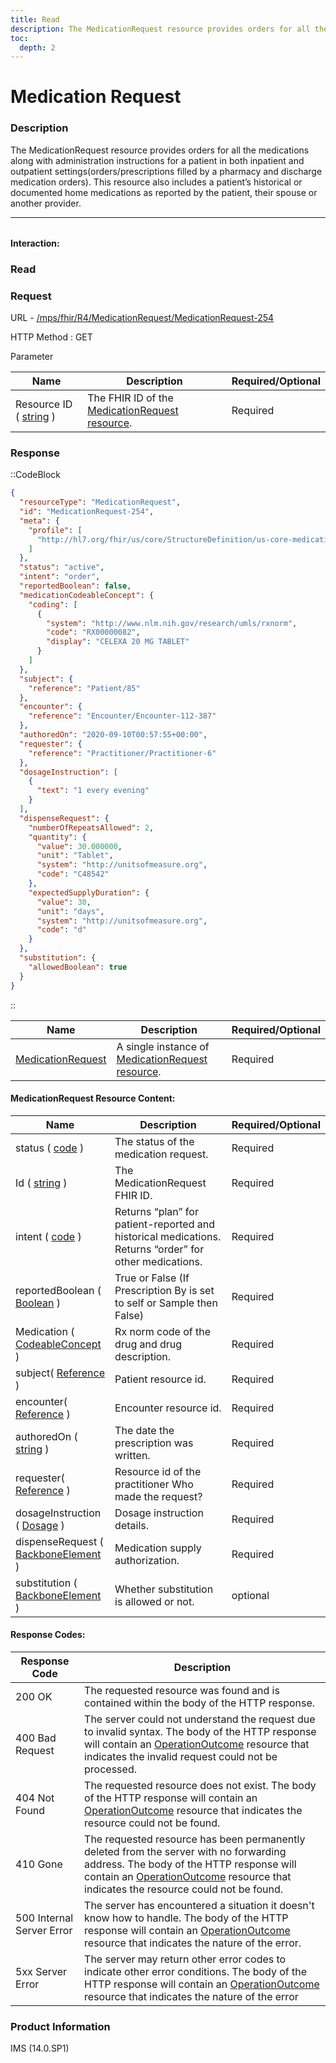 ```yaml
---
title: Read
description: The MedicationRequest resource provides orders for all the medications along with administration instructions for a patient in both inpatient and outpatient settings(orders/prescriptions filled by a pharmacy and discharge medication orders).
toc:
  depth: 2
---
```


# Medication Request

### Description

The MedicationRequest resource provides orders for all the medications along with administration instructions for a patient in both inpatient and outpatient settings(orders/prescriptions filled by a pharmacy and discharge medication orders). This resource also includes a patient’s historical or documented home medications as reported by the patient, their spouse or another provider.


<hr style="width: 100%; color: #f7f7f7; margin-bottom:2rem;">

#### Interaction:

### Read
### Request

URL - <a href="https://172.26.60.114:2525/mps/fhir/R4/AllergyIntolerance/AllergyIntolerance-482" target="_blank">/mps/fhir/R4/MedicationRequest/MedicationRequest-254</a>

HTTP Method : GET

Parameter

<table>
  <thead>
    <tr>
      <th>Name</th>
      <th>Description</th>
      <th>Required/Optional</th>
    </tr>
  </thead>
  <tbody>
    <tr>
      <td>Resource ID ( <a href="https://hl7.org/fhir/search.html#string" target="_blank">string</a> )</td>
      <td>The FHIR ID of the <a href="https://hl7.org/fhir/us/core/STU3.1.1/StructureDefinition-us-core-medicationrequest.html" target="_blank">MedicationRequest resource</a>.</td>
      <td>Required</td>
    </tr>
  </tbody>
</table>

### Response
::CodeBlock
```json
{
  "resourceType": "MedicationRequest",
  "id": "MedicationRequest-254",
  "meta": {
    "profile": [
      "http://hl7.org/fhir/us/core/StructureDefinition/us-core-medicationrequest"
    ]
  },
  "status": "active",
  "intent": "order",
  "reportedBoolean": false,
  "medicationCodeableConcept": {
    "coding": [
      {
        "system": "http://www.nlm.nih.gov/research/umls/rxnorm",
        "code": "RX00000082",
        "display": "CELEXA 20 MG TABLET"
      }
    ]
  },
  "subject": {
    "reference": "Patient/85"
  },
  "encounter": {
    "reference": "Encounter/Encounter-112-387"
  },
  "authoredOn": "2020-09-10T00:57:55+00:00",
  "requester": {
    "reference": "Practitioner/Practitioner-6"
  },
  "dosageInstruction": [
    {
      "text": "1 every evening"
    }
  ],
  "dispenseRequest": {
    "numberOfRepeatsAllowed": 2,
    "quantity": {
      "value": 30.000000,
      "unit": "Tablet",
      "system": "http://unitsofmeasure.org",
      "code": "C48542"
    },
    "expectedSupplyDuration": {
      "value": 30,
      "unit": "days",
      "system": "http://unitsofmeasure.org",
      "code": "d"
    }
  },
  "substitution": {
    "allowedBoolean": true
  }
}
```
::

<table>
  <thead>
    <tr>
      <th>Name</th>
      <th>Description</th>
      <th>Required/Optional</th>
    </tr>
  </thead>
  <tbody>
    <tr>
      <td><a href="https://hl7.org/fhir/us/core/STU3.1.1/StructureDefinition-us-core-patient.html" target="_blank">MedicationRequest</a></td>
      <td>A single instance of <a href="https://hl7.org/fhir/us/core/STU3.1.1/StructureDefinition-us-core-medicationrequest.html" target="_blank">MedicationRequest resource</a>.</td>
      <td>Required</td>
    </tr>
  </tbody>
</table>

#### MedicationRequest Resource Content:

<table>
  <thead>
    <tr>
      <th>Name</th>
      <th>Description</th>
      <th>Required/Optional</th>
    </tr>
  </thead>
  <tbody>
    <tr>
      <td>status ( <a href="https://hl7.org/fhir/R4/datatypes.html#code" target="_blank">code</a> )</td>
      <td>The status of the medication request.</td>
      <td>Required</td>
    </tr>
    <tr>
      <td>Id ( <a href="https://hl7.org/fhir/search.html#string" target="_blank">string</a> )</td>
      <td>The MedicationRequest FHIR ID.</td>
      <td>Required</td>
    </tr>
    <tr>
      <td>intent ( <a href="https://hl7.org/fhir/R4/datatypes.html#code" target="_blank">code</a> )</td>
      <td>Returns “plan” for patient-reported and historical medications. Returns “order” for other medications.</td>
      <td>Required</td>
    </tr>
    <tr>
      <td>reportedBoolean ( <a href="https://hl7.org/fhir/R4/datatypes.html#boolean" target="_blank">Boolean</a> )</td>
      <td>True or False (If Prescription By is set to self or Sample then False)</td>
      <td>Required</td>
    </tr>
    <tr>
      <td>Medication ( <a href="https://hl7.org/fhir/datatypes.html#codeableconcept" target="_blank">CodeableConcept</a> )</td>
      <td>Rx norm code of the drug and drug description.</td>
      <td>Required</td>
    </tr>
    <tr>
      <td>subject( <a href="https://hl7.org/fhir/R4/references.html" target="_blank">Reference</a> )</td>
      <td>Patient resource id.</td>
      <td>Required</td>
    </tr>
    <tr>
      <td>encounter( <a href="https://hl7.org/fhir/R4/references.html" target="_blank">Reference</a> )</td>
      <td>Encounter resource id.</td>
      <td>Required</td>
    </tr>
     <tr>
      <td>authoredOn ( <a href="https://hl7.org/fhir/search.html#string" target="_blank">string</a> )</td>
      <td>The date the prescription was written.</td>
      <td>Required</td>
    </tr>
    <tr>
      <td>requester( <a href="https://hl7.org/fhir/R4/references.html" target="_blank">Reference</a> )</td>
      <td>Resource id of the practitioner Who made the request?</td>
      <td>Required</td>
    </tr>
    <tr>
      <td>dosageInstruction ( <a href="https://www.hl7.org/fhir/dosage.html#Dosage" target="_blank">Dosage</a> )</td>
      <td>Dosage instruction details.</td>
      <td>Required</td>
    </tr>
    <tr>
      <td>dispenseRequest ( <a href="https://hl7.org/fhir/R4/datatypes.html#BackboneElement" target="_blank">BackboneElement</a> )</td>
      <td>Medication supply authorization.</td>
      <td>Required</td>
    </tr>
    <tr>
      <td>substitution ( <a href="https://hl7.org/fhir/R4/datatypes.html#BackboneElement" target="_blank">BackboneElement</a> )</td>
      <td>Whether substitution is allowed or not.</td>
      <td>optional</td>
    </tr>
  </tbody>
</table>

#### Response Codes:

<table>
  <thead>
    <tr>
      <th>Response Code</th>
      <th>Description</th>
    </tr>
  </thead>
  <tbody>
    <tr>
      <td>200 OK</td>
      <td>The requested resource was found and is contained within the body of the HTTP response.</td>
    </tr>
    <tr>
      <td>400 Bad Request</td>
      <td>The server could not understand the request due to invalid syntax. The body of the HTTP response will contain an <a href="https://hl7.org/fhir/R4B/operationoutcome.html" target="_blank">OperationOutcome</a> resource that indicates the invalid request could not be processed.</td>
    </tr>
    <tr>
      <td>404 Not Found</td>
      <td>The requested resource does not exist. The body of the HTTP response will contain an <a href="https://hl7.org/fhir/R4B/operationoutcome.html" target="_blank">OperationOutcome</a> resource that indicates the resource could not be found.</td>
    </tr>
    <tr>
      <td>410 Gone</td>
      <td>The requested resource has been permanently deleted from the server with no forwarding address. The body of the HTTP response will contain an <a href="https://hl7.org/fhir/R4B/operationoutcome.html" target="_blank">OperationOutcome</a> resource that indicates the resource could not be found.</td>
    </tr>
    <tr>
      <td>500 Internal Server Error</td>
      <td>The server has encountered a situation it doesn't know how to handle. The body of the HTTP response will contain an <a href="https://hl7.org/fhir/R4B/operationoutcome.html" target="_blank">OperationOutcome</a> resource that indicates the nature of the error.</td>
    </tr>
    <tr>
      <td>5xx Server Error</td>
      <td>The server may return other error codes to indicate other error conditions. The body of the HTTP response will contain an <a href="https://hl7.org/fhir/R4B/operationoutcome.html" target="_blank">OperationOutcome</a> resource that indicates the nature of the error</td>
    </tr>
  </tbody>
</table>


### Product Information
IMS (14.0.SP1)